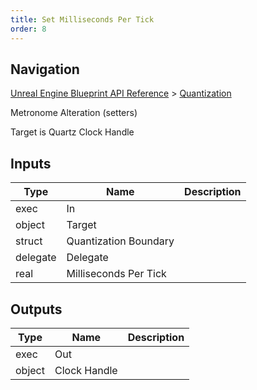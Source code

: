 ```yaml
---
title: Set Milliseconds Per Tick
order: 8
---
```

## Navigation

[Unreal Engine Blueprint API Reference](https://dev.epicgames.com/documentation/en-us/unreal-engine/BlueprintAPI) > [Quantization](https://dev.epicgames.com/documentation/en-us/unreal-engine/BlueprintAPI/Quantization)

Metronome Alteration (setters)

Target is Quartz Clock Handle

## Inputs

| Type | Name | Description |
| --- | --- | --- |
| exec | In |  |
| object | Target |  |
| struct | Quantization Boundary |  |
| delegate | Delegate |  |
| real | Milliseconds Per Tick |  |

## Outputs

| Type | Name | Description |
| --- | --- | --- |
| exec | Out |  |
| object | Clock Handle |  |
